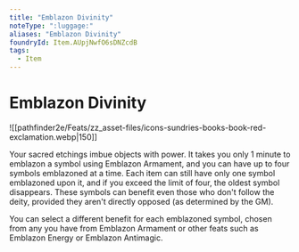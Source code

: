 ```yaml
---
title: "Emblazon Divinity"
noteType: ":luggage:"
aliases: "Emblazon Divinity"
foundryId: Item.AUpjNwfO6sDNZcdB
tags:
  - Item
---
```


# Emblazon Divinity
![[pathfinder2e/Feats/zz_asset-files/icons-sundries-books-book-red-exclamation.webp|150]]

Your sacred etchings imbue objects with power. It takes you only 1 minute to emblazon a symbol using Emblazon Armament, and you can have up to four symbols emblazoned at a time. Each item can still have only one symbol emblazoned upon it, and if you exceed the limit of four, the oldest symbol disappears. These symbols can benefit even those who don't follow the deity, provided they aren't directly opposed (as determined by the GM).

You can select a different benefit for each emblazoned symbol, chosen from any you have from Emblazon Armament or other feats such as Emblazon Energy or Emblazon Antimagic.
